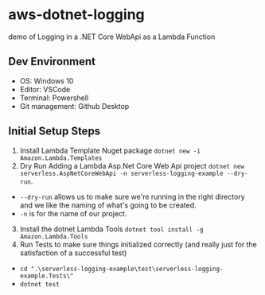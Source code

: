 # aws-dotnet-logging
 demo of Logging in a .NET Core WebApi as a Lambda Function 

## Dev Environment
 - OS: Windows 10
 - Editor: VSCode
 - Terminal: Powershell
 - Git management: Github Desktop

## Initial Setup Steps
1. Install Lambda Template Nuget package `dotnet new -i Amazon.Lambda.Templates`
2. Dry Run Adding a Lambda Asp.Net Core Web Api project `dotnet new serverless.AspNetCoreWebApi -n serverless-logging-example --dry-run`.
 - `--dry-run` allows us to make sure we're running in the right directory and we like the naming of what's going to be created.
 - `-n` is for the name of our project.
3. Install the dotnet Lambda Tools `dotnet tool install -g Amazon.Lambda.Tools`
4. Run Tests to make sure things initialized correctly (and really just for the satisfaction of a successful test)
 - `cd ".\serverless-logging-example\test\serverless-logging-example.Tests\"`
 - `dotnet test`